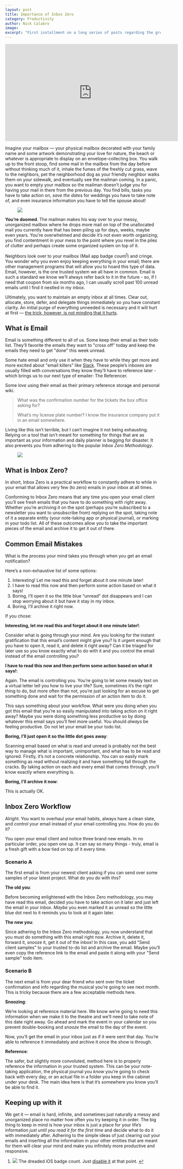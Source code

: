```yaml
---
layout: post
title: Importance of Inbox Zero
category: Productivity
author: Nick Calabro
image: 
excerpt: "First installment on a long series of posts regarding the greatest and worst thing in teh world – Email"
---
```


<meta name="twitter:card" content="summary" />
<meta name="twitter:site" content="@NickCalabs" />
<meta name="twitter:title" content="{{ page.title }}" />
<meta name="twitter:description" content="Nick Calabro's Blog" />

<iframe width="560" height="315" src="https://www.youtube.com/embed/PWin-7YJt5M" frameborder="0" allowfullscreen></iframe>

<p>Imagine your mailbox — your physical mailbox decorated with your family name and some artwork demonstrating your love for nature, the beach or whatever is appropriate to display on an envelope-collecting box. You walk up to the front stoop, find some mail in the mailbox from the day before without thinking much of it, inhale the fumes of the freshly cut grass, wave to the neighbors, pet the neighborhood dog as your friendly neighbor walks them on your sidewalk, and eventually see the mailman coming. In a panic, you want to empty your mailbox so the mailman doesn’t judge you for having your mail in there from the previous day. You find bills, tasks you have to take action on, <em>save the date</em>s for weddings you have to take note of, and even insurance information you have to tell the spouse about! </p>

<figure><img src="img/usps.jpg"/></figure>

<p><strong>You’re doomed</strong>. The mailman makes his way over to your messy, unorganized mailbox where he drops more mail on top of the unallocated mail you currently have that has been piling up for days, weeks, maybe even years. You're overwhelmed and decide it’s not even worth organizing; you find contentment in your mess to the point where you revel in the piles of clutter and perhaps create some organized system on top of it. </p>

<p>Neighbors look over to your mailbox (Mail app badge count<sup><a id="ffn1" href="#fn1" class="footnote">1</a></sup>) and cringe. You wonder why you even enjoy keeping everything in your email; there are other management programs that will allow you to hoard this type of data. Email, however, is the one trusted system we all have in common. Email is such a standard we know we’ll always refer back to it in the future - so, if I need that coupon from six months ago, I can usually scroll past 100 unread emails until I find it nestled in my inbox. </p>

<p>Ultimately, you want to maintain an empty inbox at all times. Clear out, allocate, store, defer, and delegate things immediately so you have constant clarity. An initial purge of everything unneeded is necessary and it will hurt at first — <a href="https://www.youtube.com/watch?v=TvQViPBAvPk">the trick, however, is not minding that it hurts</a>. </p>

<h2>What <em>is</em> Email</h2>

<p>Email is something different to all of us. Some keep their email as their todo list. They’ll favorite the emails they want to &quot;cross off&quot; today and keep the emails they need to get &quot;done&quot; this week unread. </p>

<p>Some hate email and only use it when they have to while they get more and more excited about &quot;email killers&quot; like <a href="https://slack.com/">Slack</a>. These people’s inboxes are usually filled with conversations they know they’ll have to reference later - which brings us to our next type of emailer: The Referencer.</p>

<p>Some <em>love</em> using their email as their primary reference storage and personal wiki.</p>

<blockquote>
<p>What was the confirmation number for the tickets the box office asking for?</p>

<p>What’s my license plate number? I know the insurance company put it in an email somewhere.</p>
</blockquote>

<p>Living like this isn’t terrible, but I can’t imagine it not being exhausting. Relying on a tool that isn’t meant for something for things that are as important as your information and daily planner is begging for disaster. It also prevents you from adhering to the popular <em>Inbox Zero Methodology</em>.</p>

<figure><img src="img/letters.jpg"/></figure>

<h2>What is Inbox Zero?</h2>

<p>In short, Inbox Zero is a practical workflow to constantly adhere to while in your email that allows very few (to zero) emails in your inbox at all times. </p>

<p>Conforming to Inbox Zero means that any time you open your email client you’ll see fresh emails that you have to do something with right away. Whether you’re archiving it on the spot (perhaps you’re subscribed to a newsletter you want to unsubscribe from) replying on the spot, taking note of it a separate entity (your note-taking app or physical journal), or marking in your todo list. All of these outcomes allow you to take the important pieces of the email and archive it to get it out of there. </p>

<h2>Common Email Mistakes </h2>

<p>What is the process your mind takes you through when you get an email notification? </p>

<p>Here’s a non-exhaustive list of some options:</p>

<ol>
	<li>Interesting! Let me read this and forget about it one minute later!</li>
	<li>I have to read this now and then perform some action based on what it says!</li>
	<li>Boring, I’ll open it so the little blue “unread” dot disappears and I can stop worrying about it but have it stay in my inbox.</li>
	<li>Boring, I’ll archive it right now. </li>
</ol>

<p>If you chose:</p>

<p><strong>Interesting, let me read this and forget about it one minute later!</strong>:</p>

<p>Consider what is going through your mind. Are you looking for the instant gratification that this email’s content might give you? Is it urgent enough that you have to open it, read it, and delete it right away? Can it be triaged for later use so you know exactly what to do with it and you control the email instead of the email controlling you? </p>

<p><strong>I have to read this now and then perform some action based on what it says!</strong>:</p>

<p>Again. The email is controlling you. You’re going to let some measly text on a virtual letter tell you how to live your life? Sure, sometimes it’s the right thing to do, but more often than not, you’re just looking for an excuse to get something done and wait for the permission of an action item to do it. </p>

<p>This says something about your workflow. What were you doing when you got this email that you’re so easily manipulated into taking action on it right away? Maybe you were doing something less productive so by doing whatever this email says you’ll feel more useful. You should <em>always</em> be feeling productive. Do not let your email be your todo list. </p>

<p><strong>Boring, I’ll just open it so the little dot goes away</strong>:</p>

<p>Scanning email based on what is read and unread is probably not the best way to manage what is important, unimportant, and what has to be read and ignored. Firstly, it’s not a concrete relationship. You can so easily mark something as read without realizing it and have something fall through the cracks. By taking action on each and every email that comes through, you’ll know exactly where everything is. </p>

<p><strong>Boring, I’ll archive it now</strong>:</p>

<p>This is actually OK.</p>

<h2>Inbox Zero Workflow</h2>

<p>Alright. You want to overhaul your email habits, always have a clean slate, and <em>control</em> your email instead of your email controlling you. How do you do it? </p>

<p>You open your email client and notice three brand new emails. In no particular order, you open one up. It can say so many things - truly, email is a fresh gift with a bow tied on top of it every time. </p>

<h3>Scenario A</h3>

<p>The first email is from your newest client asking if you can send over some samples of your latest project. What do you do with this? </p>

<p><strong>The old you</strong>:</p>

<p>Before becoming enlightened with the Inbox Zero methodology, you may have read this email, decided you have to take action on it later and just left the email in your inbox. <em>Maybe</em> you even marked it as unread so the little blue dot next to it reminds you to look at it again later. </p>

<p><strong>The new you</strong>:</p>

<p>Since adhering to the Inbox Zero methodology, you now understand that you must do something with this email right now. Archive it, delete it, forward it, snooze it, get it out of the inbox! In this case, you add &quot;Send client samples&quot; to your trusted to-do list and archive the email. Maybe you’ll even copy the reference link to the email and paste it along with your &quot;Send sample&quot; todo item.</p>

<h3>Scenario B</h3>

<p>The next email is from your dear friend who sent over the ticket confirmation and info regarding the musical you’re going to see next month. This is tricky because there are a few acceptable methods here. </p>

<p><strong>Snoozing</strong>:</p>

<p>We’re looking at reference material here. We know we’re going to need this information when we make it to the theatre and we’ll need to take note of this date right away. Go ahead and mark the event in your calendar so you prevent double-booking and <em>snooze</em> the email to the day of the event. </p>

<p>Now, you’ll get the email in your inbox just as if it were sent that day. You’re able to reference it immediately and archive it once the show is through. </p>

<p><strong>Reference</strong>:</p>

<p>The safer, but slightly more convoluted, method here is to properly reference the information in your trusted system. This can be your note-taking application, the physical journal you <em>know</em> you’re going to check back with every day, or an actual file in a folder you keep in the cabinet under your desk. The main idea here is that it’s somewhere you know you’ll be able to find it. </p>

<h2>Keeping up with it</h2>

<p>We get it — email is hard, infinite, and sometimes just naturally a messy and unorganized place no matter how often you try keeping it in order. The big thing to keep in mind is how your inbox is just a place for your life’s information <em>just until you read it for the first time</em> and decide what to do it with immediately after. Adhering to the simple ideas of just clearing out your emails and inserting all the information in your other entities that are meant for them will clear your mind and make you infinitely more productive and responsive. </p>

<ol id="footnotes">
	<li id="fn1"><img src="img/manyemail.jpg"/> The dreaded iOS badge count. Just <a href="http://osxdaily.com/2012/01/09/remove-red-badge-icons-from-apps-ios/">disable it</a> at that point.  <a href="#ffn1">&#x21A9;&#xFE0E;</a></li>
</ol>
